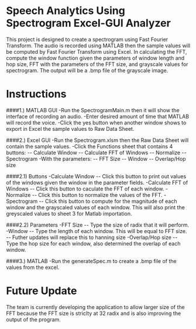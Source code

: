 # Speech Analytics Using Spectrogram Excel-GUI Analyzer

This project is designed to create a spectrogram using Fast Fourier Transform. The audio is recorded using MATLAB then the sample values will be computed by Fast Fourier Transform using Excel. In calculating the FFT, compute the window function given the parameters of window length and hop size, FFT with the parameters of the FFT size, and grayscale values for spectrogram. The output will be a .bmp file of the grayscale image.

# Instructions

####1.) MATLAB GUI
-Run the SpectrogramMain.m then it will show the interface of recording an audio.
-Enter desired amount of time that MATLAB will record the voice.
-Click the yes button when another window shows to export in Excel the sample values to Raw Data Sheet.

####2.) Excel GUI
-Run the Spectrogram.xlsm then the Raw Data Sheet will contain the sample values.
-Click the Functions sheet that contains 4 buttons:
-- Calculate Window
-- Calculate FFT of Windows
-- Normalize
-- Spectrogram
-With the parameters:
-- FFT Size
-- Window
-- Overlap/Hop size

####2.1) Buttons
-Calculate Window
-- Click this button to print out values of the windows given the window in the parameter fields.
-Calculate FFT of Windows
-- Click this button to caculate the FFT of each window.
-Normalize
-- Click this button to normalize the values of the FFT.
-Spectrogram
-- Click this button to compute for the magnitude of each window and the grayscaled values of each window. This will also print the greyscaled values to sheet 3 for Matlab importation.

####2.2) Parameters
-FFT Size
-- Type the size of radix that it will perform.
-Window
-- Type the length of each window. This will be equal to FFT size. -- Futher updates will replace this to hanning size
-Overlap/Hop size
-- Type the hop size for each window, also determined the overlap of each window.

####3.) MATLAB
-Run the generateSpec.m to create a .bmp file of the values from the excel.

# Future Update
The team is currently developing the application to allow larger size of the FFT because the FFT size is striclty at 32 radix and is also improving the output of the program.
